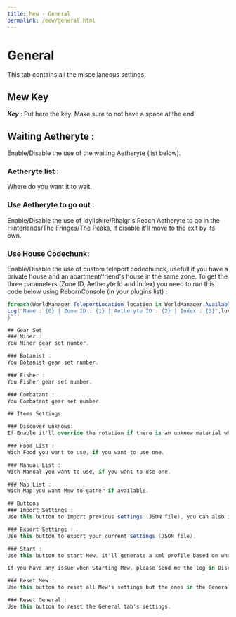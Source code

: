 ```yaml
---
title: Mew - General
permalink: /mew/general.html
---
```


# General
This tab contains all the miscellaneous settings.

## Mew Key
***Key*** : Put here the key. Make sure to not have a space at the end.

## Waiting Aetheryte :
Enable/Disable the use of the waiting Aetheryte (list below).

### Aetheryte list :
Where do you want it to wait.

### Use Aetheryte to go out :
Enable/Disable the use of Idyllshire/Rhalgr's Reach Aetheryte to go in the Hinterlands/The Fringes/The Peaks, if disable it'll move to the exit by its own.

### Use House Codechunk:
Enable/Disable the use of custom teleport codechunck, usefull if you have a private house and an apartment/friend's house in the same zone.
To get the three parameters (Zone ID, Aetheryte Id and Index) you need to run this code below using RebornConsole (in your plugins list) : 
```csharp
foreach(WorldManager.TeleportLocation location in WorldManager.AvailableLocations){
Log("Name : {0} | Zone ID : {1} | Aetheryte ID : {2} | Index : {3}",location.Name, location.ZoneId,location.AetheryteId, WorldManager.AvailableLocations.IndexOf(location));
}```

## Gear Set
### Miner :
You Miner gear set number.

### Botanist :
You Botanist gear set number.

### Fisher :
You Fisher gear set number.

### Combatant :
You Combatant gear set number.

## Items Settings

### Discover unknows:
If Enable it'll override the rotation if there is an unknow material when you're gathering any node.

### Food List :
Wich Food you want to use, if you want to use one.

### Manual List :
Wich Manual you want to use, if you want to use one.

### Map List :
Wich Map you want Mew to gather if available.

## Buttons
### Import Settings :
Use this button to import previous settings (JSON file), you can also import settings from others but make sure to check your gear set.

### Export Settings :
Use this button to export your current settings (JSON file).

### Start :
Use this button to start Mew, it'll generate a xml profile based on what's set in the UI, switch to orderbot, (try to) load the profile and start it.

If you have any issue when Starting Mew, please send me the log in Discord. Most of the time, if it doesn't start it's because you don't have my own ExBuddy's fork (properly) installed.

### Reset Mew :
Use this button to reset all Mew's settings but the ones in the General Tab.

### Reset General :
Use this button to reset the General tab's settings.

